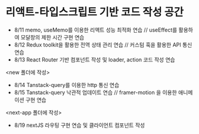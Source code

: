 # 리액트-타입스크립트 기반 코드 작성 공간
- 8/11 memo, useMemo를 이용한 리액트 성능 최적화 연습 // useEffect를 활용하여 모달창의 제한 시간 구현 연습
- 8/12 Redux toolkit을 활용한 전역 상태 관리 연습 // 커스텀 훅을 활용한 API 통신 연습
- 8/13 React Router 기반 컴포넌트 작성 및 loader, action 코드 작성 연습

<new 폴더에 작성>
- 8/14 Tanstack-query를 이용한 http 통신 연습
- 8/15 Tanstack-query 낙관적 업데이트 연습 // framer-motion 을 이용한 애니메이션 구현 연습

<next-app 폴더에 작성>
- 8/19 nextJS 라우팅 구현 연습 및 클라이언트 컴포넌트 작성
